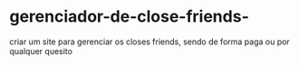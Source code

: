 # gerenciador-de-close-friends-
criar um site para gerenciar os closes friends, sendo de forma paga ou por qualquer quesito 
